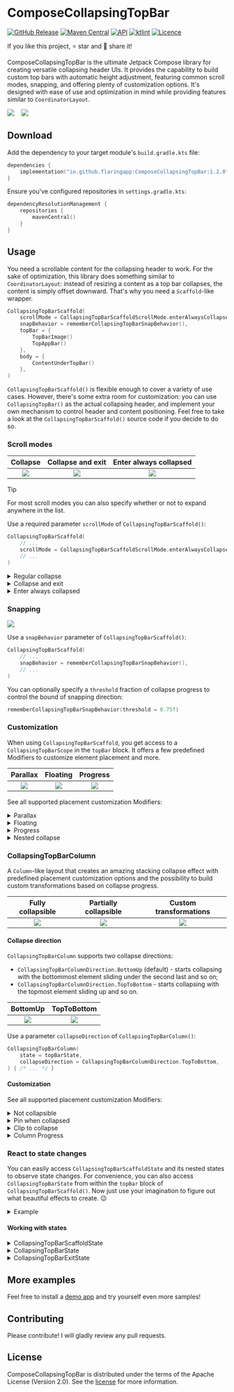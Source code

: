 # ComposeCollapsingTopBar

[![GitHub Release](https://img.shields.io/github/v/release/flaringapp/ComposeCollapsingTopBar?label=Release)](https://github.com/flaringapp/ComposeCollapsingTopBar/releases/latest)
[![Maven Central](https://img.shields.io/maven-central/v/io.github.flaringapp/ComposeCollapsingTopBar)](https://central.sonatype.com/artifact/io.github.flaringapp/ComposeCollapsingTopBar)
[![API](https://img.shields.io/badge/API-21%2B-green.svg)](https://android-arsenal.com/api?level=21)
[![ktlint](https://img.shields.io/badge/ktlint%20code--style-%E2%9D%A4-FF4081)](https://pinterest.github.io/ktlint/)
[![Licence](https://img.shields.io/github/license/flaringapp/ComposeCollapsingTopBar)](https://github.com/flaringapp/ComposeCollapsingTopBar/blob/main/LICENSE)

If you like this project, :star: star and :loudspeaker: share it!

ComposeCollapsingTopBar is the ultimate Jetpack Compose library for creating versatile collapsing
header UIs. It provides the capability to build custom top bars with automatic height adjustment,
featuring common scroll modes, snapping, and offering plenty of customization options. It's designed
with ease of use and optimization in mind while providing features similar to `CoordinatorLayout`.

![](/docs/assets/cover_collapsing_stack.gif)
&nbsp;&nbsp;
![](/docs/assets/cover_collapsing_column.gif)

## Download

Add the dependency to your target module's `build.gradle.kts` file:

```kotlin
dependencies {
    implementation("io.github.flaringapp:ComposeCollapsingTopBar:1.2.0")
}
```

Ensure you've configured repositories in `settings.gradle.kts`:

```kotlin
dependencyResolutionManagement {
    repositories {
        mavenCentral()
    }
}
```

## Usage

You need a scrollable content for the collapsing header to work. For the sake of optimization, this
library does something similar to `CoordinatorLayout`: instead of resizing a content as a top bar
collapses, the content is simply offset downward. That's why you need a `Scaffold`-like wrapper.

```kotlin
CollapsingTopBarScaffold(
    scrollMode = CollapsingTopBarScaffoldScrollMode.enterAlwaysCollapsed(),
    snapBehavior = rememberCollapsingTopBarSnapBehavior(),
    topBar = {
        TopBarImage()
        TopAppBar()
    },
    body = {
        ContentUnderTopBar()
    },
)
```

`CollapsingTopBarScaffold()` is flexible enough to cover a variety of use cases. However, there's
some extra room for customization: you can use `CollapsingTopBar()` as the actual collapsing header,
and implement your own mechanism to control header and content positioning. Feel free to take a
look at the `CollapsingTopBarScaffold()` source code if you decide to do so.

### Scroll modes

|                   Collapse                    |             Collapse and exit              |                    Enter always collapsed                    |
|:---------------------------------------------:|:------------------------------------------:|:------------------------------------------------------------:|
| ![](/docs/assets/collapsing_mode_regular.gif) | ![](/docs/assets/collapsing_mode_exit.gif) | ![](/docs/assets/collapsing_mode_enter_always_collapsed.gif) |

> [!TIP]
> For most scroll modes you can also specify whether or not to expand anywhere in the list.

Use a required parameter `scrollMode` of `CollapsingTopBarScaffold()`:

```kotlin
CollapsingTopBarScaffold(
    // ...
    scrollMode = CollapsingTopBarScaffoldScrollMode.enterAlwaysCollapsed(),
    // ...
)
```

<details>
<summary>Regular collapse</summary>

#### Regular collapse

```kotlin
CollapsingTopBarScaffoldScrollMode.collapse(expandAlways = false)
```

The top bar will collapse to the height of the smallest child. It has an option `expandAlways` to
control whether or not to expand anywhere in the list.
</details>

<details>
<summary>Collapse and exit</summary>

#### Collapse and exit

```kotlin
CollapsingTopBarScaffoldScrollMode.collapseAndExit(expandAlways = false)
```

The top bar will collapse to the height of the smallest child and then completely exit outside its
bounds. It has an option `expandAlways` to control whether or not to expand anywhere in the list.
</details>

<details>
<summary>Enter always collapsed</summary>

#### Enter always collapsed

```kotlin
CollapsingTopBarScaffoldScrollMode.enterAlwaysCollapsed()
```

The top bar will collapse to the height of the smallest child and then completely exit outside its
bounds. Then it'll enter collapsed anywhere in the list and fully expand only at the top.
</details>

### Snapping

![](/docs/assets/snapping.gif)

Use a `snapBehavior` parameter of `CollapsingTopBarScaffold()`:

```kotlin
CollapsingTopBarScaffold(
    // ...
    snapBehavior = rememberCollapsingTopBarSnapBehavior(),
    // ...
)
```

You can optionally specify a `threshold` fraction of collapse progress to control the bound of
snapping direction:

```kotlin
rememberCollapsingTopBarSnapBehavior(threshold = 0.75f)
```

### Customization

When using `CollapsingTopBarScaffold`, you get access to a `CollapsingTopBarScope` in the `topBar`
block. It offers a few predefined Modifiers to customize element placement and more.

|            Parallax            |            Floating            |          Progress           |
|:------------------------------:|:------------------------------:|:---------------------------:|
| ![](/docs/assets/parallax.gif) | ![](/docs/assets/floating.gif) | ![](/docs/assets/scrim.gif) |

See all supported placement customization Modifiers:

<details>
<summary>Parallax</summary>

#### Parallax

```kotlin
Modifier.parallax()
```

Creates a parallax effect by offsetting an element upward by `ratio` as a fraction of the
collapsible height while the top bar collapses.

```kotlin
CollapsingTopBarScaffold(
    scrollMode = CollapsingTopBarScaffoldScrollMode.collapse(expandAlways = false),
    topBar = {
        SampleTopBarImage(
            modifier = Modifier.parallax(0.25f),
        )
        SampleTopAppBar(
            containerColor = Color.Transparent,
        )
    },
    body = {
        SampleContent()
    },
)
```

> In this example the top bar image is collapsing with a 25% parallax effect.

</details>

<details>
<summary>Floating</summary>

#### Floating

```kotlin
Modifier.floating()
```

Excludes an element from the collapsed height calculation, allowing it to float and position itself
in any way you want (floating button, indicator, etc). Should be used only in the presence of
other non-floating elements in the top bar.

```kotlin
CollapsingTopBarScaffold(
    scrollMode = CollapsingTopBarScaffoldScrollMode.collapseAndExit(expandAlways = false),
    topBar = { topBarState ->
        SampleTopBarImage()
        SampleTopAppBar(
            containerColor = Color.Transparent,
        )
        FloatingButton(
            modifier = Modifier.floating(),
            state = topBarState,
        )
    },
    body = {
        SampleContent()
    },
)
```

> In this example there's a floating button with the `floating` modifier implementing its own
> placement logic using `topBarState`.

</details>

<details>
<summary>Progress</summary>

#### Progress

```kotlin
Modifier.progress { totalProgress, itemProgress -> }
```

Allows you to track the current progress of both the top bar and an element to which this modifier
is applied. As a result, you can create your own transformations of any kind.

```kotlin
CollapsingTopBarScaffold(
    scrollMode = CollapsingTopBarScaffoldScrollMode.collapse(expandAlways = false),
    topBar = {
        var topBarColorProgress by remember { mutableFloatStateOf(1f) }
        SampleTopBarImage(
            modifier = Modifier.progress { _, itemProgress ->
                topBarColorProgress =
                    itemProgress.coerceAtMost(SCRIM_START_FRACTION) / SCRIM_START_FRACTION
            },
        )
        SampleTopAppBar(
            containerColor = MaterialTheme.colorScheme.surface.copy(
                alpha = lerp(1f, 0f, topBarColorProgress),
            ),
        )
    },
    body = {
        SampleContent()
    },
)
```

> In this example the top app bar dynamically changes its color as the top bar image collapses.

</details>

<details>
<summary>Nested collapse</summary>

#### Nested collapse

```kotlin
Modifier.nestedCollapse()
```

Defines a connection between an element with a custom nested collapsing mechanism and the top bar.
Should be used when creating custom complex collapsing elements, e.g.,
[CollapsingTopBarColumn](#CollapsingTopBarColumn).

</details>

### CollapsingTopBarColumn

A `Column`-like layout that creates an amazing stacking collapse effect with predefined placement
customization options and the possibility to build custom transformations based on collapse
progress.

|              Fully collapsible               |               Partially collapsible               |                 Custom transformations                 |
|:--------------------------------------------:|:-------------------------------------------------:|:------------------------------------------------------:|
| ![](/docs/assets/collapsing_column_full.gif) | ![](/docs/assets/collapsing_column_partially.gif) | ![](/docs/assets/collapsing_column_moving_element.gif) |

#### Collapse direction

`CollapsingTopBarColumn` supports two collapse directions:

- `CollapsingTopBarColumnDirection.BottomUp` (default) - starts collapsing with the
  bottommost element sliding under the second last and so on;
- `CollapsingTopBarColumnDirection.TopToBottom` - starts collapsing with the
  topmost element sliding up and so on.

|                     BottomUp                      |                   TopToBottom                   |
|:-------------------------------------------------:|:-----------------------------------------------:|
| ![](/docs/assets/collapsing_column_partially.gif) | ![](/docs/assets/collapsing_column_reverse.gif) |

Use a parameter `collapseDirection` of `CollapsingTopBarColumn()`:

```kotlin
CollapsingTopBarColumn(
    state = topBarState,
    collapseDirection = CollapsingTopBarColumnDirection.TopToBottom,
) { /* ... */ }
```

#### Customization

See all supported placement customization Modifiers:

<details>
<summary>Not collapsible</summary>

#### Not collapsible

```kotlin
Modifier.notCollapsible()
```

Excludes an element from the collapsing process, so that it remains always visible and just slides
up and down with the collapsing movement.

```kotlin
CollapsingTopBarScaffold(
    scrollMode = CollapsingTopBarScaffoldScrollMode.collapse(expandAlways = false),
    topBar = { topBarState ->
        CollapsingTopBarColumn(topBarState) {
            SampleTopBarBanner()
            SampleTopAppBar(
                modifier = Modifier.notCollapsible(),
            )
            SampleVerticalFadingEdge()
            SampleFilterChips()
        }
    },
    body = {
        SampleContent()
    },
)
```

> In this example the top app bar is not collapsible, but every other element is.

</details>

<details>
<summary>Pin when collapsed</summary>

#### Pin when collapsed

```kotlin
Modifier.pinWhenCollapsed()
```

Unlike the default placement behavior that stops sliding an element when it is fully collapsed,
this modifier makes the element continue its movement (pin). Useful if you want an element to
slide all the way up under other transparent elements.

```kotlin
CollapsingTopBarScaffold(
    modifier = modifier,
    scrollMode = CollapsingTopBarScaffoldScrollMode.collapse(expandAlways = false),
    topBar = { topBarState ->
        CollapsingTopBarColumn(
            state = topBarState,
            collapseDirection = CollapsingTopBarColumnDirection.TopToBottom,
        ) {
            SampleTopAppBar(
                modifier = Modifier.notCollapsible(),
            )
            InfoBlock(
                modifier = Modifier.pinWhenCollapsed(),
            )
            SearchBar(
                modifier = Modifier.zIndex(1f),
            )
        }
    },
    body = {
        SampleContent()
    },
)
```

> In this example the `InfoBlock` is pinned when collapsed, and it'll slide under the top app bar
> out of the screen bounds.

</details>

<details>
<summary>Clip to collapse</summary>

#### Clip to collapse

```kotlin
Modifier.clipToCollapse()
```

Clips an element to its bounds as it collapses, so that it's not visible under the following
transparent element.

```kotlin
CollapsingTopBarScaffold(
    scrollMode = CollapsingTopBarScaffoldScrollMode.collapse(expandAlways = true),
    topBar = { topBarState ->
        CollapsingTopBarColumn(
            state = topBarState,
        ) {
            SampleFilterChips(
                modifier = Modifier.clipToCollapse(),
            )
            SampleTopAppBar(
                modifier = Modifier.notCollapsible(),
                containerColor = Color.Transparent,
            )
            SampleFilterChips(
                modifier = Modifier.clipToCollapse(),
            )
        }
    },
    body = {
        SampleContent()
    },
)
```

> In this example all elements but the top app bar clip themselves to collapse bounds.

</details>

<details>
<summary>Column Progress</summary>

#### Column Progress

```kotlin
Modifier.columnProgress()
```

Allows you to track the current progress of both the top bar column and an element to which this
modifier is applied. As a result, you can create your own transformations of any kind.

```kotlin
CollapsingTopBarScaffold(
    scrollMode = CollapsingTopBarScaffoldScrollMode.collapse(expandAlways = false),
    topBar = { topBarState ->
        CollapsingTopBarColumn(topBarState) {
            SampleTopAppBar(
                modifier = Modifier.notCollapsible(),
                title = "Column Moving Element",
                onBack = onBack,
            )

            var textCollapseProgress by remember {
                mutableFloatStateOf(1f)
            }
            Text(
                modifier = Modifier
                    .columnProgress { _, itemProgress -> textCollapseProgress = itemProgress }
                    .graphicsLayer {
                        alpha = textCollapseProgress
                    },
                text = "Collapsible element",
            )
        }
    },
    body = {
        SampleContent()
    },
)
```

> In this example the `Text` element keeps track of its collapse progress and fades out on collapse.

</details>

### React to state changes

You can easily access `CollapsingTopBarScaffoldState` and its nested states to observe state
changes. For convenience, you can also access `CollapsingTopBarState` from within the `topBar`
block of `CollapsingTopBarScaffold()`. Now just use your imagination to figure out what beautiful
effects to create. :wink:

<details>
<summary>Example</summary>

```kotlin
val state = rememberCollapsingTopBarScaffoldState()
val topBarShadowElevation by animateDpAsState(
    label = "ShadowAnimation",
    targetValue = if (state.topBarState.isCollapsed) 12.dp else 0.dp,
)
CollapsingTopBarScaffold(
    state = state,
    scrollMode = CollapsingTopBarScaffoldScrollMode.collapse(expandAlways = false),
    topBarModifier = Modifier.graphicsLayer {
        shadowElevation = topBarShadowElevation.toPx()
    },
    topBar = {
        SampleTopBarImage()
        SampleTopAppBar()
    },
    body = {
        SampleContent()
    },
)
```

> In this example the top bar drops a shadow that appears with animation as soon as the top bar is
> collapsed.

</details>

#### Working with states

<details>
<summary>CollapsingTopBarScaffoldState</summary>

#### CollapsingTopBarScaffoldState

This is a state holder for top bar layout data that also allows some manual control.

You can easily access the current top bar state with `state.isExpanded` and `state.isCollapsed`.
Or you can programmatically toggle one with `state.expand()` and `state.collapse()` inside
`LaunchedEffect` or a custom coroutine.

If you need more detailed layout data, refer to:

- `topBarState` for collapsing progress;
- `exitState` for exiting progress;
    - note that it's empty unless you use a *scroll mode that supports exiting*.

</details>

<details>
<summary>CollapsingTopBarState</summary>

#### CollapsingTopBarState

Contains information about the collapsing state up until top bar starts exiting (if chosen scroll
mode supports that). Offers state data similar to scaffold: `state.isExpanded` and
`state.isCollapsed`, as well as manual controls: `state.expand()` and `state.collapse()`.

This state exposes comprehensive measurement data via `layoutInfo`, such as collapse progress
`layoutInfo.collapseProgress`, collapsed height `layoutInfo.collapsedHeight` etc.

</details>

<details>
<summary>CollapsingTopBarExitState</summary>

#### CollapsingTopBarExitState

> This state only makes sense if you use a scroll mode that supports exiting: `collapseAndExit()`,
> `enterAlwaysCollapsed()`.

Contains information about the top bar exiting state up from when top bar is collapsed. Offers state
data: `state.isFullyEntered` and `state.isFullyExited`, as well as manual controls:
`state.expand()` and `state.collapse()`.

This state exposes current exit offset via `exitHeight`.

</details>

## More examples

Feel free to install a [demo app](/app) and try yourself even more samples!

## Contributing

Please contribute! I will gladly review any pull requests.

## License

ComposeCollapsingTopBar is distributed under the terms of the Apache License (Version 2.0).
See the [license](LICENSE) for more information.
